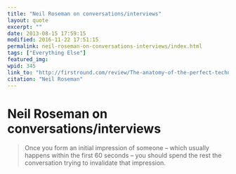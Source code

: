 ```yaml
---
title: "Neil Roseman on conversations/interviews"
layout: quote
excerpt: ""
date: 2013-08-15 17:59:15
modified: 2016-11-22 17:51:15
permalink: neil-roseman-on-conversations-interviews/index.html
tags: ["Everything Else"]
featured_img:
wpid: 345
link_to: "http://firstround.com/review/The-anatomy-of-the-perfect-technical-interview-from-a-former-Amazon-VP/"
citation: "Neil Roseman"
---
```


# Neil Roseman on conversations/interviews

> Once you form an initial impression of someone – which usually happens within the first 60 seconds – you should spend the rest the conversation trying to invalidate that impression.
